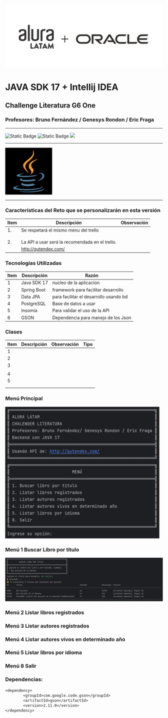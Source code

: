 
![img.png](src/main/img/logo_alura.png)

# JAVA SDK 17 + Intellij IDEA
## Challenge Literatura G6 One
### Profesores: Bruno Fernández / Genesys Rondon / Eric Fraga 

<hr>

![Static Badge](https://img.shields.io/badge/Lenguaje-Java%2017-blue)  ![Static Badge](https://img.shields.io/badge/Versi%C3%B3n-Beta-Yellow)  <label><img src="https://img.shields.io/badge/Estatus-En%20Desarrollo-green"></label>
<hr>
    <img src="src/main/img/logo_java.jpg" alt="Logo Java" width="150px">
<hr>


### Características del Reto que se personalizarán en esta versión

| Item | Descripción                                     | Observación |
|------|-------------------------------------------------|-------------|
| 1.   | Se respetará el mismo menu del trello           |             |
|      |                                                 |             |
|      |                                                 |             |
|      |                                                 |             |
| 2.   | La API a usar será la recomendada en el trello. |             |
|      | http://gutendex.com/                            |             |

### Tecnologías Utilizadas

| Item | Descripción | Razón                                  |
|------|-------------|----------------------------------------|
| 1    | Java SDK 17 | nucleo de la aplicacion                |
| 2    | Spring Boot | framework para facilitar desarrollo    |
| 3    | Data JPA    | para facilitar el desarrollo usando bd |
| 4    | PostgreSQL  | Base de datos a usar                   |
| 5    | Insomia     | Para validar el uso de la API          |
| 6    | GSON        | Dependencia para manejo de los Json    |


### Clases

| Item | Descripción | Observación | Tipo |
|------|-------------|-------------|------|
| 1    |             |             |      |
| 2    |             |             |      |
| 3    |             |             |      |
|      |             |             |      |
| 4    |             |             |      |
| 5    |             |             |      |
|      |             |             |      |
|      |             |             |      |

### Menú Principal

![img.png](src/main/img/menu_principal.png)

### Menú 1 Buscar Libro por titulo

![img.png](src/main/img/buscar_libro_por_titulo.png)

### Menú 2 Listar libros registrados


### Menú 3 Listar autores registrados

### Menú 4 Listar autores vivos en determinado año


### Menú 5 Listar libros por idioma

### Menú 8 Salir


### Dependencias:

    <dependency>
			<groupId>com.google.code.gson</groupId>
			<artifactId>gson</artifactId>
			<version>2.11.0</version>
    </dependency>